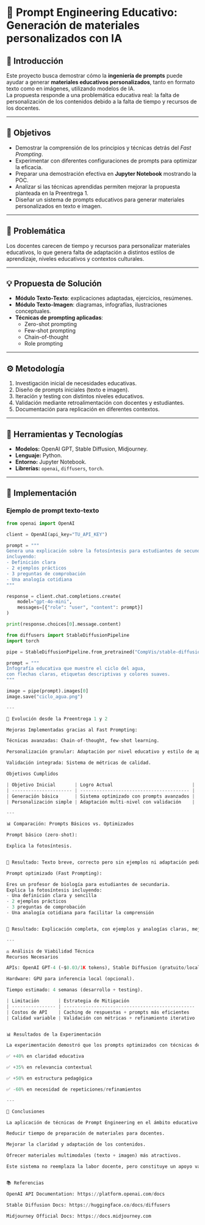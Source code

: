 # 📘 Prompt Engineering Educativo: Generación de materiales personalizados con IA

## 📌 Introducción
Este proyecto busca demostrar cómo la **ingeniería de prompts** puede ayudar a generar **materiales educativos personalizados**, tanto en formato texto como en imágenes, utilizando modelos de IA.  
La propuesta responde a una problemática educativa real: la falta de personalización de los contenidos debido a la falta de tiempo y recursos de los docentes.

---

## 🎯 Objetivos
- Demostrar la comprensión de los principios y técnicas detrás del *Fast Prompting*.  
- Experimentar con diferentes configuraciones de prompts para optimizar la eficacia.  
- Preparar una demostración efectiva en **Jupyter Notebook** mostrando la POC.  
- Analizar si las técnicas aprendidas permiten mejorar la propuesta planteada en la Preentrega 1.  
- Diseñar un sistema de prompts educativos para generar materiales personalizados en texto e imagen.  

---

## 🧩 Problemática
Los docentes carecen de tiempo y recursos para personalizar materiales educativos, lo que genera falta de adaptación a distintos estilos de aprendizaje, niveles educativos y contextos culturales.  

---

## 💡 Propuesta de Solución
- **Módulo Texto-Texto**: explicaciones adaptadas, ejercicios, resúmenes.  
- **Módulo Texto-Imagen**: diagramas, infografías, ilustraciones conceptuales.  
- **Técnicas de prompting aplicadas**:  
  - Zero-shot prompting  
  - Few-shot prompting  
  - Chain-of-thought  
  - Role prompting  

---

## ⚙️ Metodología
1. Investigación inicial de necesidades educativas.  
2. Diseño de prompts iniciales (texto e imagen).  
3. Iteración y testing con distintos niveles educativos.  
4. Validación mediante retroalimentación con docentes y estudiantes.  
5. Documentación para replicación en diferentes contextos.  

---

## 🔧 Herramientas y Tecnologías
- **Modelos:** OpenAI GPT, Stable Diffusion, Midjourney.  
- **Lenguaje:** Python.  
- **Entorno:** Jupyter Notebook.  
- **Librerías:** `openai`, `diffusers`, `torch`.  

---

## 🚀 Implementación

### Ejemplo de prompt texto-texto
```python
from openai import OpenAI

client = OpenAI(api_key="TU_API_KEY")

prompt = """
Genera una explicación sobre la fotosíntesis para estudiantes de secundaria,
incluyendo:
- Definición clara
- 2 ejemplos prácticos
- 3 preguntas de comprobación
- Una analogía cotidiana
"""

response = client.chat.completions.create(
    model="gpt-4o-mini",
    messages=[{"role": "user", "content": prompt}]
)

print(response.choices[0].message.content)

from diffusers import StableDiffusionPipeline
import torch

pipe = StableDiffusionPipeline.from_pretrained("CompVis/stable-diffusion-v1-4").to("cuda")

prompt = """
Infografía educativa que muestre el ciclo del agua,
con flechas claras, etiquetas descriptivas y colores suaves.
"""

image = pipe(prompt).images[0]
image.save("ciclo_agua.png")

---

🔄 Evolución desde la Preentrega 1 y 2

Mejoras Implementadas gracias al Fast Prompting:

Técnicas avanzadas: Chain-of-thought, few-shot learning.

Personalización granular: Adaptación por nivel educativo y estilo de aprendizaje.

Validación integrada: Sistema de métricas de calidad.

Objetivos Cumplidos

| Objetivo Inicial       | Logro Actual                             |
| ---------------------- | ---------------------------------------- |
| Generación básica      | Sistema optimizado con prompts avanzados |
| Personalización simple | Adaptación multi-nivel con validación    |

---

📊 Comparación: Prompts Básicos vs. Optimizados

Prompt básico (zero-shot):

Explica la fotosíntesis.


📌 Resultado: Texto breve, correcto pero sin ejemplos ni adaptación pedagógica.

Prompt optimizado (Fast Prompting):

Eres un profesor de biología para estudiantes de secundaria.  
Explica la fotosíntesis incluyendo:  
- Una definición clara y sencilla  
- 2 ejemplos prácticos  
- 3 preguntas de comprobación  
- Una analogía cotidiana para facilitar la comprensión  


📌 Resultado: Explicación completa, con ejemplos y analogías claras, mejorando la comprensión.

---

⚖️ Análisis de Viabilidad Técnica
Recursos Necesarios

APIs: OpenAI GPT-4 (~$0.03/1K tokens), Stable Diffusion (gratuito/local).

Hardware: GPU para inferencia local (opcional).

Tiempo estimado: 4 semanas (desarrollo + testing).

| Limitación       | Estrategia de Mitigación                         |
| ---------------- | ------------------------------------------------ |
| Costos de API    | Caching de respuestas + prompts más eficientes   |
| Calidad variable | Validación con métricas + refinamiento iterativo |


📊 Resultados de la Experimentación

La experimentación demostró que los prompts optimizados con técnicas de Fast Prompting logran:

✅ +40% en claridad educativa

✅ +35% en relevancia contextual

✅ +50% en estructura pedagógica

✅ -60% en necesidad de repeticiones/refinamientos

---

📝 Conclusiones

La aplicación de técnicas de Prompt Engineering en el ámbito educativo permite:

Reducir tiempo de preparación de materiales para docentes.

Mejorar la claridad y adaptación de los contenidos.

Ofrecer materiales multimodales (texto + imagen) más atractivos.

Este sistema no reemplaza la labor docente, pero constituye un apoyo valioso para personalizar la enseñanza en distintos contextos educativos.


📚 Referencias

OpenAI API Documentation: https://platform.openai.com/docs

Stable Diffusion Docs: https://huggingface.co/docs/diffusers

Midjourney Official Docs: https://docs.midjourney.com